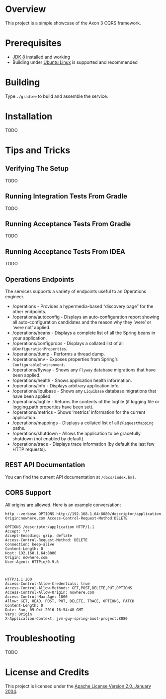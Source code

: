 # Overview
This project is a simple showcase of the Axon 3 CQRS framework. 

# Prerequisites
* [JDK 8](http://www.oracle.com/technetwork/java/index.html) installed and working
* Building under [Ubuntu Linux](http://www.ubuntu.com/) is supported and recommended 

# Building
Type `./gradlew` to build and assemble the service.

# Installation
TODO

# Tips and Tricks

## Verifying The Setup
TODO

## Running Integration Tests From Gradle
TODO

## Running Acceptance Tests From Gradle
TODO

## Running Acceptance Tests From IDEA
TODO

## Operations Endpoints
The services supports a variety of endpoints useful to an Operations engineer.

* /operations - Provides a hypermedia-based “discovery page” for the other endpoints.
* /operations/autoconfig - Displays an auto-configuration report showing all auto-configuration candidates and the reason why they ‘were’ or ‘were not’ applied.
* /operations/beans - Displays a complete list of all the Spring beans in your application.
* /operations/configprops - Displays a collated list of all `@ConfigurationProperties`.
* /operations/dump - Performs a thread dump.
* /operations/env - Exposes properties from Spring’s `ConfigurableEnvironment`.
* /operations/flyway - Shows any `Flyway` database migrations that have been applied.
* /operations/health - Shows application health information.
* /operations/info - Displays arbitrary application info.
* /operations/liquibase - Shows any `Liquibase` database migrations that have been applied.
* /operations/logfile - Returns the contents of the logfile (if logging.file or logging.path properties have been set).
* /operations/metrics - Shows ‘metrics’ information for the current application.
* /operations/mappings - Displays a collated list of all `@RequestMapping` paths.
* /operations/shutdown - Allows the application to be gracefully shutdown (not enabled by default).
* /operations/trace - Displays trace information (by default the last few HTTP requests).

## REST API Documentation
You can find the current API documentation at `/docs/index.hml`.

## CORS Support
All origins are allowed.  Here is an example conversation:

```
http --verbose OPTIONS http://192.168.1.64:8080/descriptor/application Origin:nowhere.com Access-Control-Request-Method:DELETE

OPTIONS /descriptor/application HTTP/1.1
Accept: */*
Accept-Encoding: gzip, deflate
Access-Control-Request-Method: DELETE
Connection: keep-alive
Content-Length: 0
Host: 192.168.1.64:8080
Origin: nowhere.com
User-Agent: HTTPie/0.9.6



HTTP/1.1 200
Access-Control-Allow-Credentials: true
Access-Control-Allow-Methods: GET,POST,DELETE,PUT,OPTIONS
Access-Control-Allow-Origin: nowhere.com
Access-Control-Max-Age: 1800
Allow: GET, HEAD, POST, PUT, DELETE, TRACE, OPTIONS, PATCH
Content-Length: 0
Date: Sun, 09 Oct 2016 16:54:48 GMT
Vary: Origin
X-Application-Context: jvm-guy-spring-boot-project:8080
```

# Troubleshooting

TODO

# License and Credits
This project is licensed under the [Apache License Version 2.0, January 2004](http://www.apache.org/licenses/).

